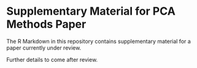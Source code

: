 # Supplementary Material for PCA Methods Paper

The R Markdown in this repository contains supplementary material for a paper currently under review.

Further details to come after review.